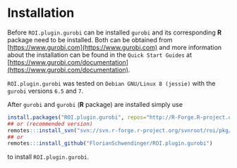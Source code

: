 # Installation
Before `ROI.plugin.gurobi` can be installed `gurobi` and its corresponding 
**R** package need to be installed. Both can be obtained from
[https://www.gurobi.com](https://www.gurobi.com) 
and more information about the installation can be found in the `Quick Start Guides` at
[https://www.gurobi.com/documentation](https://www.gurobi.com/documentation).    


`ROI.plugin.gurobi` was tested on `Debian GNU/Linux 8 (jessie)` with the
`gurobi` versions `6.5` and `7`.    


After `gurobi` and `gurobi` (**R** package) are installed simply use
```r
install.packages("ROI.plugin.gurobi", repos="http://R-Forge.R-project.org")
## or (recommended version)
remotes:::install_svn("svn://svn.r-forge.r-project.org/svnroot/roi/pkg/ROI.plugin.gurobi")
## or
remotes:::install_github("FlorianSchwendinger/ROI.plugin.gurobi")
```
to install `ROI.plugin.gurobi`.


